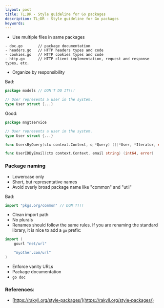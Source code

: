 ```yaml
---
layout: post
title: TL;DR - Style guideline for Go packages
description: TL;DR - Style guideline for Go packages
keywords: 
---
```


- Use multiple files in same packages

```
- doc.go       // package documentation
- headers.go   // HTTP headers types and code
- cookies.go   // HTTP cookies types and code
- http.go      // HTTP client implementation, request and response types, etc.
```

- Organize by responsibility

Bad:

```go
package models // DON'T DO IT!!!

// User represents a user in the system.
type User struct {...}
```

Good: 

```go
package mngtservice

// User represents a user in the system.
type User struct {...}

func UsersByQuery(ctx context.Context, q *Query) ([]*User, *Iterator, error)

func UserIDByEmail(ctx context.Context, email string) (int64, error)
```

### Package naming
- Lowercase only
- Short, but representative names
- Avoid overly broad package name like "common" and "util"

Bad:
```go
import "pkgs.org/common" // DON'T!!!
```

- Clean import path
- No plurals
- Renames should follow the same rules. If you are renaming the standard library, it is nice to add a `go` prefix:

```go
import (
    gourl "net/url"

    "myother.com/url"
)
```

- Enforce vanity URLs 
- Package documentation
- `go doc`

### References:
- [https://rakyll.org/style-packages/](https://rakyll.org/style-packages/)
